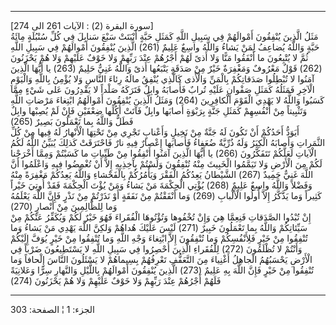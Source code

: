 ------------------------------------------------------------------------

\[سورة البقرة (2) : الآيات 261 الى 274\]  
مَثَلُ الَّذِينَ يُنْفِقُونَ أَمْوالَهُمْ فِي سَبِيلِ اللَّهِ كَمَثَلِ حَبَّةٍ أَنْبَتَتْ سَبْعَ سَنابِلَ فِي كُلِّ
سُنْبُلَةٍ مِائَةُ حَبَّةٍ وَاللَّهُ يُضاعِفُ لِمَنْ يَشاءُ وَاللَّهُ واسِعٌ عَلِيمٌ (261) الَّذِينَ يُنْفِقُونَ
أَمْوالَهُمْ فِي سَبِيلِ اللَّهِ ثُمَّ لا يُتْبِعُونَ ما أَنْفَقُوا مَنًّا وَلا أَذىً لَهُمْ أَجْرُهُمْ عِنْدَ
رَبِّهِمْ وَلا خَوْفٌ عَلَيْهِمْ وَلا هُمْ يَحْزَنُونَ (262) قَوْلٌ مَعْرُوفٌ وَمَغْفِرَةٌ خَيْرٌ مِنْ صَدَقَةٍ
يَتْبَعُها أَذىً وَاللَّهُ غَنِيٌّ حَلِيمٌ (263) يا أَيُّهَا الَّذِينَ آمَنُوا لا تُبْطِلُوا صَدَقاتِكُمْ
بِالْمَنِّ وَالْأَذى كَالَّذِي يُنْفِقُ مالَهُ رِئاءَ النَّاسِ وَلا يُؤْمِنُ بِاللَّهِ وَالْيَوْمِ الْآخِرِ
فَمَثَلُهُ كَمَثَلِ صَفْوانٍ عَلَيْهِ تُرابٌ فَأَصابَهُ وابِلٌ فَتَرَكَهُ صَلْداً لا يَقْدِرُونَ عَلى شَيْءٍ مِمَّا
كَسَبُوا وَاللَّهُ لا يَهْدِي الْقَوْمَ الْكافِرِينَ (264) وَمَثَلُ الَّذِينَ يُنْفِقُونَ أَمْوالَهُمُ
ابْتِغاءَ مَرْضاتِ اللَّهِ وَتَثْبِيتاً مِنْ أَنْفُسِهِمْ كَمَثَلِ جَنَّةٍ بِرَبْوَةٍ أَصابَها وابِلٌ فَآتَتْ
أُكُلَها ضِعْفَيْنِ فَإِنْ لَمْ يُصِبْها وابِلٌ فَطَلٌّ وَاللَّهُ بِما تَعْمَلُونَ بَصِيرٌ (265)  
أَيَوَدُّ أَحَدُكُمْ أَنْ تَكُونَ لَهُ جَنَّةٌ مِنْ نَخِيلٍ وَأَعْنابٍ تَجْرِي مِنْ تَحْتِهَا الْأَنْهارُ لَهُ فِيها
مِنْ كُلِّ الثَّمَراتِ وَأَصابَهُ الْكِبَرُ وَلَهُ ذُرِّيَّةٌ ضُعَفاءُ فَأَصابَها إِعْصارٌ فِيهِ نارٌ فَاحْتَرَقَتْ
كَذلِكَ يُبَيِّنُ اللَّهُ لَكُمُ الْآياتِ لَعَلَّكُمْ تَتَفَكَّرُونَ (266) يا أَيُّهَا الَّذِينَ آمَنُوا أَنْفِقُوا
مِنْ طَيِّباتِ ما كَسَبْتُمْ وَمِمَّا أَخْرَجْنا لَكُمْ مِنَ الْأَرْضِ وَلا تَيَمَّمُوا الْخَبِيثَ مِنْهُ تُنْفِقُونَ
وَلَسْتُمْ بِآخِذِيهِ إِلاَّ أَنْ تُغْمِضُوا فِيهِ وَاعْلَمُوا أَنَّ اللَّهَ غَنِيٌّ حَمِيدٌ (267) الشَّيْطانُ
يَعِدُكُمُ الْفَقْرَ وَيَأْمُرُكُمْ بِالْفَحْشاءِ وَاللَّهُ يَعِدُكُمْ مَغْفِرَةً مِنْهُ وَفَضْلاً وَاللَّهُ واسِعٌ عَلِيمٌ
(268) يُؤْتِي الْحِكْمَةَ مَنْ يَشاءُ وَمَنْ يُؤْتَ الْحِكْمَةَ فَقَدْ أُوتِيَ خَيْراً كَثِيراً وَما يَذَّكَّرُ
إِلاَّ أُولُوا الْأَلْبابِ (269) وَما أَنْفَقْتُمْ مِنْ نَفَقَةٍ أَوْ نَذَرْتُمْ مِنْ نَذْرٍ فَإِنَّ اللَّهَ
يَعْلَمُهُ وَما لِلظَّالِمِينَ مِنْ أَنْصارٍ (270)  
إِنْ تُبْدُوا الصَّدَقاتِ فَنِعِمَّا هِيَ وَإِنْ تُخْفُوها وَتُؤْتُوهَا الْفُقَراءَ فَهُوَ خَيْرٌ لَكُمْ وَيُكَفِّرُ
عَنْكُمْ مِنْ سَيِّئاتِكُمْ وَاللَّهُ بِما تَعْمَلُونَ خَبِيرٌ (271) لَيْسَ عَلَيْكَ هُداهُمْ وَلكِنَّ اللَّهَ
يَهْدِي مَنْ يَشاءُ وَما تُنْفِقُوا مِنْ خَيْرٍ فَلِأَنْفُسِكُمْ وَما تُنْفِقُونَ إِلاَّ ابْتِغاءَ وَجْهِ اللَّهِ
وَما تُنْفِقُوا مِنْ خَيْرٍ يُوَفَّ إِلَيْكُمْ وَأَنْتُمْ لا تُظْلَمُونَ (272) لِلْفُقَراءِ الَّذِينَ أُحْصِرُوا
فِي سَبِيلِ اللَّهِ لا يَسْتَطِيعُونَ ضَرْباً فِي الْأَرْضِ يَحْسَبُهُمُ الْجاهِلُ أَغْنِياءَ مِنَ التَّعَفُّفِ
تَعْرِفُهُمْ بِسِيماهُمْ لا يَسْئَلُونَ النَّاسَ إِلْحافاً وَما تُنْفِقُوا مِنْ خَيْرٍ فَإِنَّ اللَّهَ بِهِ عَلِيمٌ
(273) الَّذِينَ يُنْفِقُونَ أَمْوالَهُمْ بِاللَّيْلِ وَالنَّهارِ سِرًّا وَعَلانِيَةً فَلَهُمْ أَجْرُهُمْ عِنْدَ
رَبِّهِمْ وَلا خَوْفٌ عَلَيْهِمْ وَلا هُمْ يَحْزَنُونَ (274)

------------------------------------------------------------------------

الجزء: 1 ¦ الصفحة: 303
